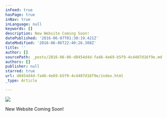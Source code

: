 ```yaml
---
inFeed: true
hasPage: true
inNav: true
inLanguage: null
keywords: []
description: New Website Coming Soon!
datePublished: '2016-06-07T01:30:19.421Z'
dateModified: '2016-06-06T22:40:26.308Z'
title: ''
author: []
sourcePath: _posts/2016-06-06-d0454d4d-fa46-4e69-b5f9-4c4407d16f9e.md
authors: []
publisher: null
starred: true
url: d0454d4d-fa46-4e69-b5f9-4c4407d16f9e/index.html
_type: Article

---
```

![](https://the-grid-user-content.s3-us-west-2.amazonaws.com/803881d7-35a1-4f88-bd9b-56aee37cd93a.jpg)

New Website Coming Soon!